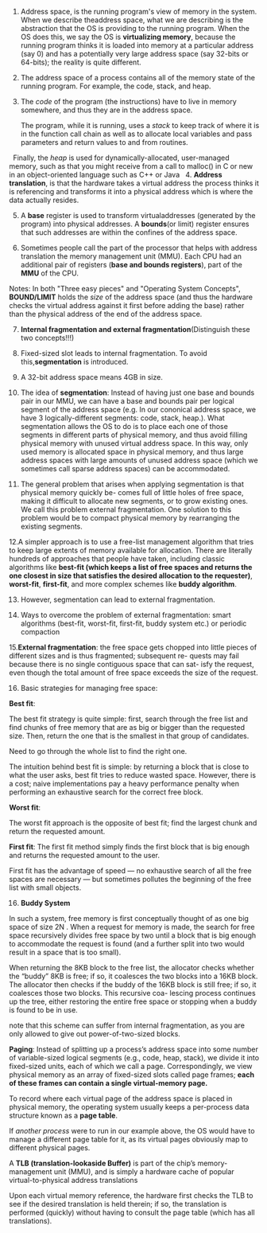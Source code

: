 1. Address space, is the running program's view of memory in the system. When we describe theaddress space, what we are describing is the abstraction that the OS is providing to the running program. When the OS does this, we say the OS is **virtualizing memory**, because the running program thinks it is loaded into memory at a particular address (say 0) and has a potentially very large address space (say 32-bits or 64-bits); the reality is quite different.

2. The address space of a process contains all of the memory state of the running program. For example, the code, stack, and heap.

3. The *code* of the program (the instructions) have to live in memory somewhere, and thus they are in the address space. 

   The program, while it is running, uses a *stack* to keep track of where it is in the function call chain as well as to allocate local variables and pass parameters and return values to and from routines. 
   
   Finally, the *heap* is used for dynamically-allocated, user-managed memory, such as that you might receive from a call to malloc() in C or new in an object-oriented language such as C++ or Java
   
4. **Address translation**, is that the hardware takes a virtual address the process thinks it is referencing and transforms it into a physical address which is where the data actually resides.

5. A **base** register is used to transform virtualaddresses (generated by the program) into physical addresses. A **bounds**(or limit) register ensures that such addresses are within the confines of the address space.

6. Sometimes people call the part of the processor that helps with address translation the memory management unit (MMU). Each CPU had an additional pair of registers (**base and bounds registers**), part of the **MMU** of the CPU.

Notes: In both "Three easy pieces" and "Operating System Concepts", **BOUND/LIMIT** holds the *size* of the address space (and thus the hardware checks the virtual address against it first before adding the base) rather than the physical address of the end of the address space.

7. **Internal fragmentation and external fragmentation**(Distinguish these two concepts!!!)
8. Fixed-sized slot leads to internal fragmentation. To avoid this,**segmentation** is introduced.

9. A 32-bit address space means 4GB in size.

10. The idea of **segmentation**:
Instead of having just one base and bounds pair in our MMU, we can have a base and bounds pair per logical segment of the address space (e.g. In our cononical address space, we have 3 logically-different segments: code, stack, heap.). What segmentation allows the OS to do is to place each one of those segments in different parts of physical memory, and thus avoid filling physical memory with unused virtual address space. In this way, only used memory is allocated space in physical memory, and thus large address spaces with large amounts of unused address space (which we sometimes call sparse address spaces) can be accommodated.

11. The general problem that arises when applying segmentation is that physical memory quickly be- comes full of little holes of free space, making it difficult to allocate new segments, or to grow existing ones. We call this problem external fragmentation. One solution to this problem would be to compact physical memory by rearranging the existing segments.

12.A simpler approach is to use a free-list management algorithm that tries to keep large extents of memory available for allocation. There are literally hundreds of approaches that people have taken, including classic algorithms like **best-fit (which keeps a list of free spaces and returns the one closest in size that satisfies the desired allocation to the requester)**, **worst-fit**, **first-fit**, and more complex schemes like **buddy algorithm**.

13. However, segmentation can lead to external fragmentation.

14. Ways to overcome the problem of external fragmentation: smart algorithms (best-fit, worst-fit, first-fit, buddy system etc.) or periodic compaction

15.**External fragmentation**: the free space gets chopped into little pieces of different sizes and is thus fragmented; subsequent re- quests may fail because there is no single contiguous space that can sat- isfy the request, even though the total amount of free space exceeds the size of the request.

16. Basic strategies for managing free space:

**Best fit**:

The best fit strategy is quite simple: first, search through the free list and find chunks of free memory that are as big or bigger than the requested size. Then, return the one that is the smallest in that group of candidates.

Need to go through the whole list to find the right one.

The intuition behind best fit is simple: by returning a block that is close to what the user asks, best fit tries to reduce wasted space. However, there is a cost; naive implementations pay a heavy performance penalty when performing an exhaustive search for the correct free block.

**Worst fit**:

The worst fit approach is the opposite of best fit; find the largest chunk and return the requested amount.


**First fit**:
The first fit method simply finds the first block that is big enough and returns the requested amount to the user.

First fit has the advantage of speed — no exhaustive search of all the free spaces are necessary — but sometimes pollutes the beginning of the free list with small objects.

16. **Buddy System**

In such a system, free memory is first conceptually thought of as one big space of size 2N . When a request for memory is made, the search for free space recursively divides free space by two until a block that is big enough to accommodate the request is found (and a further split into two would result in a space that is too small).

When returning the 8KB block to the free list, the allocator checks whether the “buddy” 8KB is free; if so, it coalesces the two blocks into a 16KB block. The allocator then checks if the buddy of the 16KB block is still free; if so, it coalesces those two blocks. This recursive coa- lescing process continues up the tree, either restoring the entire free space or stopping when a buddy is found to be in use.

note that this scheme can suffer from internal fragmentation, as you are only allowed to give out power-of-two-sized blocks.

**Paging**: Instead of splitting up a process’s address space into some number of variable-sized logical segments (e.g., code, heap, stack), we divide it into fixed-sized units, each of which we call a page. Correspondingly, we view physical memory as an array of fixed-sized slots called page frames; **each of these frames can contain a single virtual-memory page.**

To record where each virtual page of the address space is placed in physical memory, the operating system usually keeps a per-process data structure known as a **page table**.

If *another process* were to run in our example above, the OS would have to manage a different page table for it, as its virtual pages obviously map to different physical pages.

A **TLB (translation-lookaside Buffer)** is part of the chip’s memory-management unit (MMU), and is simply a hardware cache of popular virtual-to-physical address translations

Upon each virtual memory reference, the hardware first checks the TLB to see if the desired translation is held therein; if so, the translation is performed (quickly) without having to consult the page table (which has all translations).
